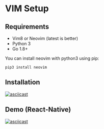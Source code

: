 # VIM Setup

## Requirements

* Vim8 or Neovim (latest is better)
* Python 3
* Go 1.8+

You can install neovim with python3 using pip:

    pip3 install neovim

## Installation

[![asciicast](https://asciinema.org/a/SBNwL4zn41m9g3LCxd7TzdyyC.png)](https://asciinema.org/a/SBNwL4zn41m9g3LCxd7TzdyyC)


## Demo (React-Native)

[![asciicast](https://asciinema.org/a/GqJaVBJjdPotttwJG5f4HhKjc.png)](https://asciinema.org/a/GqJaVBJjdPotttwJG5f4HhKjc)
